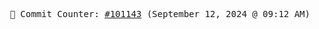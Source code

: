<p align="center">
    <samp>
        📮 Commit Counter: <a href="https://github.com/Javascript-void0/Javascript-void0/commits/main">#101143</a> (September 12, 2024 @ 09:12 AM)
    </samp>
</p>